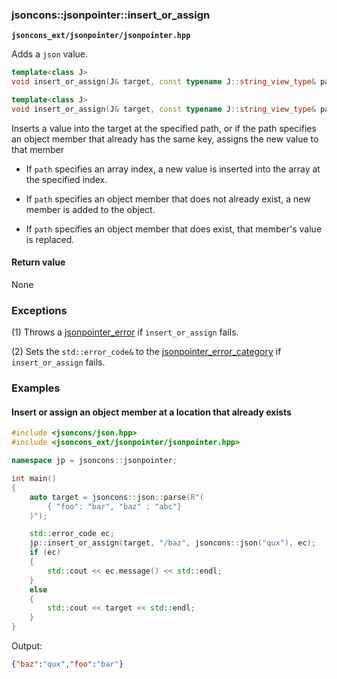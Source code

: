### jsoncons::jsonpointer::insert_or_assign

__`jsoncons_ext/jsonpointer/jsonpointer.hpp`__

Adds a `json` value.

```c++
template<class J>
void insert_or_assign(J& target, const typename J::string_view_type& path, const J& value); // (1)

template<class J>
void insert_or_assign(J& target, const typename J::string_view_type& path, const J& value, std::error_code& ec); // (2)
```

Inserts a value into the target at the specified path, or if the path specifies an object member that already has the same key, assigns the new value to that member

- If `path` specifies an array index, a new value is inserted into the array at the specified index.

- If `path` specifies an object member that does not already exist, a new member is added to the object.

- If `path` specifies an object member that does exist, that member's value is replaced.

#### Return value

None

### Exceptions

(1) Throws a [jsonpointer_error](jsonpointer_error.md) if `insert_or_assign` fails.
 
(2) Sets the `std::error_code&` to the [jsonpointer_error_category](jsonpointer_errc.md) if `insert_or_assign` fails. 

### Examples

#### Insert or assign an object member at a location that already exists

```c++
#include <jsoncons/json.hpp>
#include <jsoncons_ext/jsonpointer/jsonpointer.hpp>

namespace jp = jsoncons::jsonpointer;

int main()
{
    auto target = jsoncons::json::parse(R"(
        { "foo": "bar", "baz" : "abc"}
    )");

    std::error_code ec;
    jp::insert_or_assign(target, "/baz", jsoncons::json("qux"), ec);
    if (ec)
    {
        std::cout << ec.message() << std::endl;
    }
    else
    {
        std::cout << target << std::endl;
    }
}
```
Output:
```json
{"baz":"qux","foo":"bar"}
```


